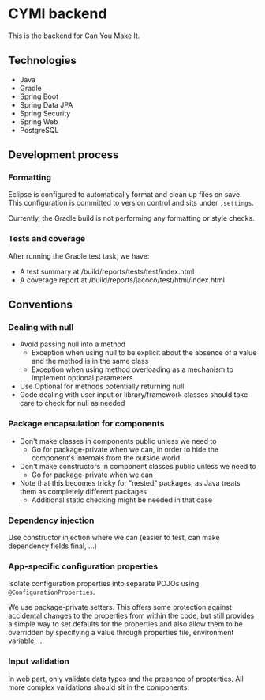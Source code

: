 # CYMI backend

This is the backend for Can You Make It.

## Technologies

-   Java
-   Gradle
-   Spring Boot
-   Spring Data JPA
-   Spring Security
-   Spring Web
-   PostgreSQL

## Development process

### Formatting

Eclipse is configured to automatically format and clean up files on save. This configuration is committed to version control and sits under `.settings`.

Currently, the Gradle build is not performing any formatting or style checks.

### Tests and coverage

After running the Gradle test task, we have:

-   A test summary at /build/reports/tests/test/index.html
-   A coverage report at /build/reports/jacoco/test/html/index.html

## Conventions

### Dealing with null

-   Avoid passing null into a method
    -   Exception when using null to be explicit about the absence of a value and the method is in the same class
    -   Exception when using method overloading as a mechanism to implement optional parameters
-   Use Optional for methods potentially returning null
-   Code dealing with user input or library/framework classes should take care to check for null as needed

### Package encapsulation for components

-   Don't make classes in components public unless we need to
    -   Go for package-private when we can, in order to hide the component's internals from the outside world
-   Don't make constructors in component classes public unless we need to
    -   Go for package-private when we can
-   Note that this becomes tricky for "nested" packages, as Java treats them as completely different packages
    -   Additional static checking might be needed in that case

### Dependency injection

Use constructor injection where we can (easier to test, can make dependency fields final, ...)

### App-specific configuration properties

Isolate configuration properties into separate POJOs using `@ConfigurationProperties`.

We use package-private setters. This offers some protection against accidental changes to the properties from within the code, but still provides a simple way to set defaults for the properties and also allow them to be overridden by specifying a value through properties file, environment variable, ...

### Input validation

In web part, only validate data types and the presence of propterties. All more complex validations should sit in the components.
